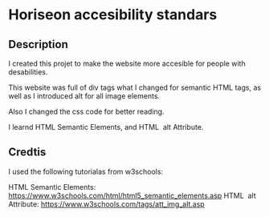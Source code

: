 # Horiseon accesibility standars

## Description

I created this projet to make the website more accesible for people with desabilities. 

This website was full of div tags what I changed for semantic HTML tags, as well as I introduced alt for all image elements.

Also I changed the css code for better reading.

I learnd HTML Semantic Elements, and HTML <img> alt Attribute.

## Credtis

I used the following tutorialas from w3schools:

HTML Semantic Elements: https://www.w3schools.com/html/html5_semantic_elements.asp
HTML <img> alt Attribute: https://www.w3schools.com/tags/att_img_alt.asp
